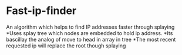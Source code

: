 # Fast-ip-finder
An algorithm which helps to find IP addresses faster through splaying 
*Uses splay tree which nodes are embedded to hold ip address.
*Its bascillay the analog of move to head in array in tree
*The most recent requested ip will replace the root though splaying
